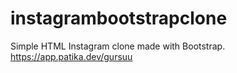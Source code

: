 # instagrambootstrapclone
Simple HTML Instagram clone made with Bootstrap.
https://app.patika.dev/gursuu
